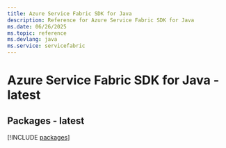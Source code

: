 ```yaml
---
title: Azure Service Fabric SDK for Java
description: Reference for Azure Service Fabric SDK for Java
ms.date: 06/26/2025
ms.topic: reference
ms.devlang: java
ms.service: servicefabric
---
```

# Azure Service Fabric SDK for Java - latest
## Packages - latest
[!INCLUDE [packages](service-fabric-index.md)]